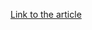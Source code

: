 [Link to the article](https://docs.microsoft.com/en-us/windows/security/threat-protection/windows-defender-application-control/microsoft-recommended-driver-block-rules)
